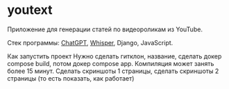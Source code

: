 # youtext
Приложение для генерации статей по видеороликам из YouTube.

Стек программы: [ChatGPT](https://platform.openai.com/docs/guides/gpt/chat-completions-api), [Whisper]([https://platform.openai.com/docs/guides/gpt/chat-completions-api](https://github.com/openai/whisper)), Django, JavaScript.

Как запустить проект
Нужно сделать гитклон, название, сделать докер compose build, потом докер compose app. Компиляция может занять более 15 минут. Сделать скриншоты 1 страницы, сделать скриншоты 2 страницы (то есть показать, как работает)
